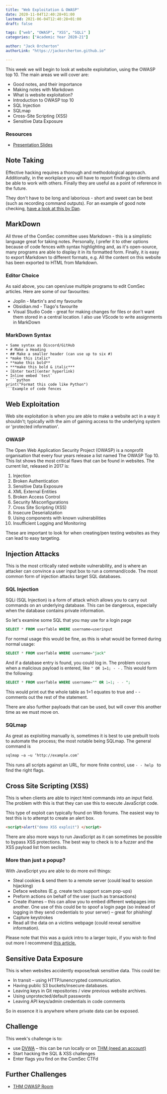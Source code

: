 ```yaml
---
title: "Web Exploitation & OWASP"
date: 2020-11-04T12:40:28+01:00
lastmod: 2021-06-04T12:40:28+01:00
draft: false

tags: ["web", "OWASP", "XSS", "SQLi" ]
categories: ["Academic Year 2020-21"]

author: "Jack Orcherton" 
authorLink: "https://jackorcherton.github.io"

---
```


This week we will begin to look at website exploitation, using the OWASP top 10. The main areas we will cover are:
- Good notes, and their importance 
- Making notes with Markdown
- What is website exploitation?
- Introduction to OWASP top 10
- SQL Injection
- SQLmap
- Cross-Site Scripting (XSS)
- Sensitive Data Exposure

### Resources 
- [Presentation Slides](webExploit.pdf)

## Note Taking
Effective hacking requires a thorough and methodological approach. Additionally, in the workplace you will have to report findings to clients and be able to work with others. Finally they are useful as a point of reference in the future.

They don't have to be long and laborious - short and sweet can be best (such as recording command outputs). For an example of good note checking, [have a look at this by Dan](https://github.coventry.ac.uk/CUEH/DansALLNotes).

## MarkDown
All three of the ComSec committee uses Markdown - this is a simplistic language great for taking notes. Personally, I prefer it to other options because of code fences with syntax highlighting and, as it's open-source, many programs are able to display it in its formatted form. Finally, it is easy to export Markdown to different formats, e.g. All the content on this website has been exported to HTML from Markdown.

### Editor Choice
As said above, you can open/use multiple programs to edit ComSec articles. Here are some of our favourites:
- Joplin - Martin's and my favourite 
- Obsidian.md - Tiago's favourite 
- Visual Studio Code - great for making changes for files or don't want them stored in a central location. I also use VScode to write assignments in MarkDown

### MarkDown Syntax

```
• Same syntax as Discord/GitHub
• # Make a Heading
• ## Make a smaller header (can use up to six #)
• *make this italic*
• **make this bold**
• ***make this bold & italic***
• [Enter text](enter hyperlink)
• Inline embed `test`
• ```python 
print("Format this code like Python")
```Example of code fences
```



## Web Exploitation 
Web site exploitation is when you are able to make a website act in a way it shouldn't; typically with the aim of gaining access to the underlying system or 'protected information'.

### OWASP
The Open Web Application Security Project (OWASP) is a nonprofit organisation that every four years release a list named The OWASP Top 10.  This list shows the most critical flaws that can be found in websites. The current list, released in 2017 is:

1) Injection
2) Broken Authentication
3) Sensitive Data Exposure
4) XML External Entities
5) Broken Access Control
6) Security Misconfigurations
7) Cross Site Scripting (XSS)
8) Insecure Deserialization
9) Using components with known vulnerabilities
10) Insufficient Logging and Monitoring

These are important to look for when creating/pen testing websites as they can lead to easy targeting.

## Injection Attacks
This is the most critically rated website vulnerability, and is where an attacker can convince a user input box to run a command/code. The most common form of injection attacks target SQL databases.

### SQL Injection
SQLi (SQL Injection) is a form of attack which allows you to carry out commands on an underlying database. This can be dangerous, especially when the database contains private information.

So let's examine some SQL that you may use for a login page

```SQL
SELECT * FROM userTable WHERE username=userinput
```

For normal usage this would be fine, as this is what would be formed during normal usage:

```SQL
SELECT * FROM userTable WHERE username="jack" 
```

And if a database entry is found, you could log in. The problem occurs when a malicious payload is entered, like `" OR 1=1; - -` . This would form the following:

```SQL
SELECT * FROM userTable WHERE username="" OR 1=1; - - ";
```

This would print out the whole table as 1=1 equates to true and - - comments out the rest of the statement.

There are also further payloads that can be used, but will cover this another time as we must move on.

### SQLmap
As great as exploiting manually is, sometimes it is best to use prebuilt tools to automate the process; the most notable being SQLmap. The general command is

```sh
sqlmap –a –u ‘http://example.com’
```

This runs all scripts against an URL, for more finite control, use `- - help ` to find the right flags.

## Cross Site Scripting (XSS)
This is when clients are able to inject html commands into an input field. The problem with this is that they can use this to execute JavaScript code. 

This type of exploit can typically found on Web forums. The easiest way to test this is to attempt to create an alert box.

```html
<script>alert("demo XSS exploit") </script>
```

There are also more ways to run JavaScript as it can sometimes be possible to bypass XSS protections. The best way to check is to a fuzzer and the XSS payload list from seclists.

### More than just a popup?
With JavaScript you are able to do more evil things:
- Steal cookies & send them to a remote server (could lead to session hijacking)
- Deface websites (E.g. create tech support scam pop-ups)
- Preform actions on behalf of the user (such as transactions)
- Create iframes – this can allow you to embed different webpages into 
another. One use of this could be to spoof a login page (so instead of logging in they send credentials to your server) – great for phishing!
- Capture keystrokes
- Read all the data on a victims webpage (could reveal sensitive information).

Please note that this was a quick intro to a larger topic, if you wish to find out more I recommend [this article.](https://pentest-tools.com/blog/xss-attacks-practical-scenarios/)

## Sensitive Data Exposure
This is when websites accidently expose/leak sensitive data. This could be:
- In transit – using HTTP/unencrypted communication. 
- Having public S3 buckets/insecure databases. 
- Leaving keys in Git repositories / view previous website archives. 
- Using unprotected/default passwords
- Leaving API keys/admin credentials in code comments

So in essence it is anywhere where private data can be exposed.

## Challenge
This week's challenge is to:

- use [DVWA](https://dvwa.co.uk/) – this can be run locally or on [THM (need an account)](https://tryhackme.com/room/dvwa) 
- Start hacking the SQL & XSS challenges
- Enter flags you find on the ComSec CTFd

## Further Challenges

- [THM OWASP Room](https://tryhackme.com/room/owasptop10) 
